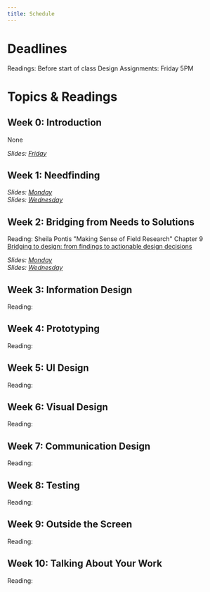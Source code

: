 ```yaml
---
title: Schedule
---
```


# Deadlines

Readings: Before start of class 
Design Assignments: Friday 5PM    

# Topics & Readings

## Week 0: Introduction
None  

_Slides: [Friday](https://s3.amazonaws.com/kvaccaro.com/teaching/human-ai-interaction/slides/CSE190_20210924_Introduction+.pdf)_

## Week 1: Needfinding
  

_Slides: [Monday]()_  
_Slides: [Wednesday]()_  

## Week 2: Bridging from Needs to Solutions
Reading: Sheila Pontis "Making Sense of Field Research" Chapter 9 [Bridging to design: from findings to actionable design decisions](https://ucsdcloud-my.sharepoint.com/:b:/g/personal/kvaccaro_ucsd_edu/EVgskF04QBFOoFAC3JGZKZcBBm7XEbsvpGaIxfErY_Fe7g?e=0VaKnY)

_Slides: [Monday]()_  
_Slides: [Wednesday]()_  

## Week 3: Information Design
Reading: 

## Week 4: Prototyping
Reading:


## Week 5: UI Design
Reading: 

## Week 6: Visual Design
Reading:

## Week 7: Communication Design
Reading:

## Week 8: Testing
Reading:

## Week 9: Outside the Screen
Reading:

## Week 10: Talking About Your Work
Reading:
